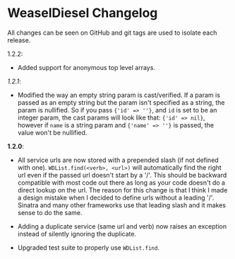 # WeaselDiesel Changelog

All changes can be seen on GitHub and git tags are used to isolate each
release.

1.2.2:
* Added support for anonymous top level arrays.

*1.2.1*:

* Modified the way an empty string param is cast/verified. If a param is
passed as an empty string but the param isn't specified as a string, the
param is nullified. So if you pass `{'id' => ''}`, and `id` is set to be
an integer param, the cast params will look like that: `{'id' => nil}`,
however if `name` is a string param and `{'name' => ''}` is passed, the
value won't be nullified.


**1.2.0**: 

* All service urls are now stored with a prepended slash (if not defined
  with one). `WDList.find(<verb>, <url>)` will automatically find the
right url even if the passed url doesn't start by a '/'. This should be
backward compatible with most code out there as long as your code
doesn't do a direct lookup on the url.
The reason for this change is that I think I made a design mistake when
I decided to define urls without a leading '/'. Sinatra and many other
frameworks use that leading slash and it makes sense to do the same.

* Adding a duplicate service (same url and verb) now raises an exception
  instead of silently ignoring the duplicate.

* Upgraded test suite to properly use `WDList.find`.
